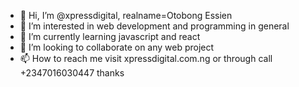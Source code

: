 - 👋 Hi, I’m @xpressdigital, realname=Otobong Essien
- 👀 I’m interested in web development and programming in general
- 🌱 I’m currently learning javascript and react
- 💞️ I’m looking to collaborate on any web project
- 📫 How to reach me visit xpressdigital.com.ng or through call +2347016030447 thanks

<!---
xpressdigital/xpressdigital is a ✨ special ✨ repository because its `README.md` (this file) appears on your GitHub profile.
You can click the Preview link to take a look at your changes.
--->
